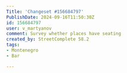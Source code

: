 ```yaml
---
Title: 'Changeset #156684797'
PublishDate: 2024-09-16T11:50:30Z
id: 156684797
user: v_martyanov
comment: Survey whether places have seating
created_by: StreetComplete 58.2
tags:
- Montenegro
- Bar

---
```

